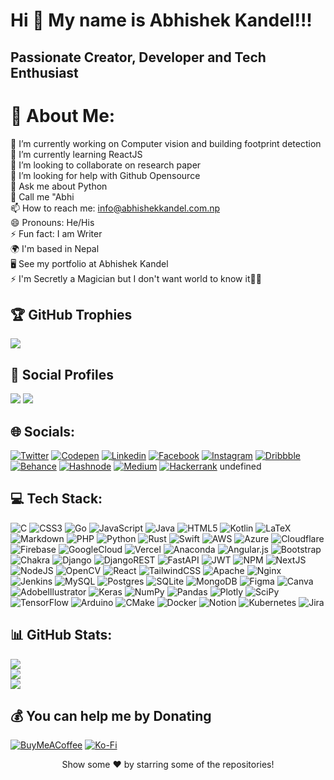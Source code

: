 Hi 👋 My name is Abhishek Kandel!!!
===================================

Passionate Creator, Developer and Tech Enthusiast
--------------------------------


# 💫 About Me:
🔭 I’m currently working on Computer vision and building footprint detection<br>🌱 I’m currently learning ReactJS<br>👯 I’m looking to collaborate on research paper<br>🤔 I’m looking for help with Github Opensource<br>💬 Ask me about Python<br>👦 Call me "Abhi<br>📫 How to reach me: info@abhishekkandel.com.np<br>😄 Pronouns: He/His<br>⚡ Fun fact: I am Writer<br>🌍 I'm based in Nepal<br>🖥️ See my portfolio at Abhishek Kandel<br>⚡ I'm Secretly a Magician but I don't want world to know it🤣🤣

## 🏆 GitHub Trophies
![](https://github-profile-trophy.vercel.app/?username=abhishekkandel45&theme=onedark&no-bg=false&no-frame=true&margin-h=0&margin-w=0)

## 👨 Social Profiles
![](https://img.shields.io/github/followers/abhishekkandel45?color=%23009688&label=Follow&style=flat)  ![](https://img.shields.io/github/stars/abhishekkandel45?affiliations=OWNER%2CCOLLABORATOR&color=%23009688&label=Stars&style=flat)  
## 🌐 Socials:
[![Twitter](https://img.shields.io/badge/Twitter-%231DA1F2.svg?logo=Twitter&logoColor=white)](https://twitter.com/abhishekkandel3) [![Codepen](https://img.shields.io/badge/Codepen-%23000000.svg?logo=Codepen&logoColor=white)](https://codepen.io/abhishekkandel45) [![Linkedin](https://img.shields.io/badge/LinkedIn-%230077B5.svg?logo=linkedin&logoColor=white)](https://linkedin.com/in/abhishekkandel45) [![Facebook](https://img.shields.io/badge/Facebook-%231877F2.svg?logo=Facebook&logoColor=white)](https://facebook.com/abhishekkandel88) [![Instagram](https://img.shields.io/badge/Instagram-%23E4405F.svg?logo=Instagram&logoColor=white)](https://instagram.com/abhishekkandel45) [![Dribbble](https://img.shields.io/badge/Dribbble-%23EA4C89.svg?logo=Dribbble&logoColor=white)](https://dribbble.com/abhishekkandel45) [![Behance](https://img.shields.io/badge/Behance-1769ff?logo=behance&logoColor=white)](https://behance.com/abhishekkandel45) [![Hashnode](https://img.shields.io/badge/Hashnode-%232962FF.svg?logo=Hashnode&logoColor=white)](https://hashnode.com/abhishekkandel45) [![Medium](https://img.shields.io/badge/Medium-12100E?logo=medium&logoColor=white)](https://medium.com/@abhishekkandel45) [![Hackerrank](https://img.shields.io/badge/Hackerrank-%231BA94C.svg?logo=Hackerrank&logoColor=white)](https://hackerrank.com/abhishekkandel45) undefined

## 💻 Tech Stack:
![C](https://img.shields.io/badge/c-%2300599C.svg?style=for-the-badge&logo=c&logoColor=white)   ![CSS3](https://img.shields.io/badge/css3-%231572B6.svg?style=for-the-badge&logo=css3&logoColor=white)   ![Go](https://img.shields.io/badge/go-%2300ADD8.svg?style=for-the-badge&logo=go&logoColor=white)   ![JavaScript](https://img.shields.io/badge/javascript-%23323330.svg?style=for-the-badge&logo=javascript&logoColor=%23F7DF1E)   ![Java](https://img.shields.io/badge/java-%23ED8B00.svg?style=for-the-badge&logo=java&logoColor=white)   ![HTML5](https://img.shields.io/badge/html5-%23E34F26.svg?style=for-the-badge&logo=html5&logoColor=white)   ![Kotlin](https://img.shields.io/badge/kotlin-%230095D5.svg?style=for-the-badge&logo=kotlin&logoColor=white)   ![LaTeX](https://img.shields.io/badge/latex-%23008080.svg?style=for-the-badge&logo=latex&logoColor=white)   ![Markdown](https://img.shields.io/badge/markdown-%23000000.svg?style=for-the-badge&logo=markdown&logoColor=white)   ![PHP](https://img.shields.io/badge/php-%23777BB4.svg?style=for-the-badge&logo=php&logoColor=white)   ![Python](https://img.shields.io/badge/python-3670A0?style=for-the-badge&logo=python&logoColor=ffdd54)   ![Rust](https://img.shields.io/badge/rust-%23000000.svg?style=for-the-badge&logo=rust&logoColor=white)   ![Swift](https://img.shields.io/badge/swift-F54A2A?style=for-the-badge&logo=swift&logoColor=white)   ![AWS](https://img.shields.io/badge/AWS-%23FF9900.svg?style=for-the-badge&logo=amazon-aws&logoColor=white)   ![Azure](https://img.shields.io/badge/azure-%230072C6.svg?style=for-the-badge&logo=azure-devops&logoColor=white)   ![Cloudflare](https://img.shields.io/badge/Cloudflare-F38020?style=for-the-badge&logo=Cloudflare&logoColor=white)   ![Firebase](https://img.shields.io/badge/firebase-%23039BE5.svg?style=for-the-badge&logo=firebase)   ![GoogleCloud](https://img.shields.io/badge/Google%20Cloud-%234285F4.svg?style=for-the-badge&logo=google-cloud&logoColor=white)   ![Vercel](https://img.shields.io/badge/vercel-%23000000.svg?style=for-the-badge&logo=vercel&logoColor=white)   ![Anaconda](https://img.shields.io/badge/Anaconda-%2344A833.svg?style=for-the-badge&logo=anaconda&logoColor=white)   ![Angular.js](https://img.shields.io/badge/angular.js-%23E23237.svg?style=for-the-badge&logo=angularjs&logoColor=white)   ![Bootstrap](https://img.shields.io/badge/bootstrap-%23563D7C.svg?style=for-the-badge&logo=bootstrap&logoColor=white)   ![Chakra](https://img.shields.io/badge/chakra-%234ED1C5.svg?style=for-the-badge&logo=chakraui&logoColor=white)   ![Django](https://img.shields.io/badge/django-%23092E20.svg?style=for-the-badge&logo=django&logoColor=white)   ![DjangoREST](https://img.shields.io/badge/DJANGO-REST-ff1709?style=for-the-badge&logo=django&logoColor=white&color=ff1709&labelColor=gray)   ![FastAPI](https://img.shields.io/badge/FastAPI-005571?style=for-the-badge&logo=fastapi)   ![JWT](https://img.shields.io/badge/JWT-black?style=for-the-badge&logo=JSON%20web%20tokens)   ![NPM](https://img.shields.io/badge/NPM-%23000000.svg?style=for-the-badge&logo=npm&logoColor=white)   ![NextJS](https://img.shields.io/badge/Next-black?style=for-the-badge&logo=next.js&logoColor=white)   ![NodeJS](https://img.shields.io/badge/node.js-6DA55F?style=for-the-badge&logo=node.js&logoColor=white)   ![OpenCV](https://img.shields.io/badge/opencv-%23white.svg?style=for-the-badge&logo=opencv&logoColor=white)   ![React](https://img.shields.io/badge/react-%2320232a.svg?style=for-the-badge&logo=react&logoColor=%2361DAFB)   ![TailwindCSS](https://img.shields.io/badge/tailwindcss-%2338B2AC.svg?style=for-the-badge&logo=tailwind-css&logoColor=white)   ![Apache](https://img.shields.io/badge/apache-%23D42029.svg?style=for-the-badge&logo=apache&logoColor=white)   ![Nginx](https://img.shields.io/badge/nginx-%23009639.svg?style=for-the-badge&logo=nginx&logoColor=white)   ![Jenkins](https://img.shields.io/badge/jenkins-%232C5263.svg?style=for-the-badge&logo=jenkins&logoColor=white)   ![MySQL](https://img.shields.io/badge/mysql-%2300f.svg?style=for-the-badge&logo=mysql&logoColor=white)   ![Postgres](https://img.shields.io/badge/postgres-%23316192.svg?style=for-the-badge&logo=postgresql&logoColor=white)   ![SQLite](https://img.shields.io/badge/sqlite-%2307405e.svg?style=for-the-badge&logo=sqlite&logoColor=white)   ![MongoDB](https://img.shields.io/badge/MongoDB-%234ea94b.svg?style=for-the-badge&logo=mongodb&logoColor=white)   ![Figma](https://img.shields.io/badge/figma-%23F24E1E.svg?style=for-the-badge&logo=figma&logoColor=white)   ![Canva](https://img.shields.io/badge/Canva-%2300C4CC.svg?style=for-the-badge&logo=Canva&logoColor=white)   ![AdobeIllustrator](https://img.shields.io/badge/adobeillustrator-%23FF9A00.svg?style=for-the-badge&logo=adobeillustrator&logoColor=white)   ![Keras](https://img.shields.io/badge/Keras-%23D00000.svg?style=for-the-badge&logo=Keras&logoColor=white)   ![NumPy](https://img.shields.io/badge/numpy-%23013243.svg?style=for-the-badge&logo=numpy&logoColor=white)   ![Pandas](https://img.shields.io/badge/pandas-%23150458.svg?style=for-the-badge&logo=pandas&logoColor=white)   ![Plotly](https://img.shields.io/badge/Plotly-%233F4F75.svg?style=for-the-badge&logo=plotly&logoColor=white)   ![SciPy](https://img.shields.io/badge/SciPy-%230C55A5.svg?style=for-the-badge&logo=scipy&logoColor=%white)   ![TensorFlow](https://img.shields.io/badge/TensorFlow-%23FF6F00.svg?style=for-the-badge&logo=TensorFlow&logoColor=white)   ![Arduino](https://img.shields.io/badge/-Arduino-00979D?style=for-the-badge&logo=Arduino&logoColor=white)   ![CMake](https://img.shields.io/badge/CMake-%23008FBA.svg?style=for-the-badge&logo=cmake&logoColor=white)   ![Docker](https://img.shields.io/badge/docker-%230db7ed.svg?style=for-the-badge&logo=docker&logoColor=white)   ![Notion](https://img.shields.io/badge/Notion-%23000000.svg?style=for-the-badge&logo=notion&logoColor=white)   ![Kubernetes](https://img.shields.io/badge/kubernetes-%23326ce5.svg?style=for-the-badge&logo=kubernetes&logoColor=white)   ![Jira](https://img.shields.io/badge/jira-%230A0FFF.svg?style=for-the-badge&logo=jira&logoColor=white)   
## 📊 GitHub Stats:
![](https://github-readme-stats.vercel.app/api?username=abhishekkandel45&theme=highcontrast&hide_border=false&include_all_commits=true&count_private=true)<br/>
![](https://github-readme-streak-stats.herokuapp.com/?user=abhishekkandel45&theme=highcontrast&hide_border=false)<br/>
![](https://github-readme-stats.vercel.app/api/top-langs/?username=abhishekkandel45&theme=highcontrast&hide_border=false&include_all_commits=true&count_private=true&layout=compact)<br/>



## 💰 You can help me by Donating
[![BuyMeACoffee](https://img.shields.io/badge/Buy%20Me%20a%20Coffee-ffdd00?style=for-the-badge&logo=buy-me-a-coffee&logoColor=black)](https://buymeacoffee.com/abhishekkandel3)  [![Ko-Fi](https://img.shields.io/badge/Ko--fi-F16061?style=for-the-badge&logo=ko-fi&logoColor=white)](https://ko-fi.com/abhishekkandel45)  

<div align="center">Show some ❤️ by starring some of the repositories!</div>
